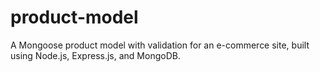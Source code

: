 # product-model
A Mongoose product model with validation for an e-commerce site, built using Node.js, Express.js, and MongoDB.
